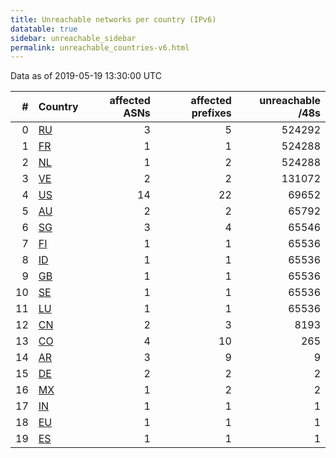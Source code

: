 ```yaml
---
title: Unreachable networks per country (IPv6)
datatable: true
sidebar: unreachable_sidebar
permalink: unreachable_countries-v6.html
---
```


Data as of 2019-05-19 13:30:00 UTC

<div class="datatable-begin"></div>

|   # | Country                      |   affected ASNs |   affected prefixes |   unreachable /48s |
|----:|:-----------------------------|----------------:|--------------------:|-------------------:|
|   0 | [RU](unreachable_ru-v6.html) |               3 |                   5 |             524292 |
|   1 | [FR](unreachable_fr-v6.html) |               1 |                   1 |             524288 |
|   2 | [NL](unreachable_nl-v6.html) |               1 |                   2 |             524288 |
|   3 | [VE](unreachable_ve-v6.html) |               2 |                   2 |             131072 |
|   4 | [US](unreachable_us-v6.html) |              14 |                  22 |              69652 |
|   5 | [AU](unreachable_au-v6.html) |               2 |                   2 |              65792 |
|   6 | [SG](unreachable_sg-v6.html) |               3 |                   4 |              65546 |
|   7 | [FI](unreachable_fi-v6.html) |               1 |                   1 |              65536 |
|   8 | [ID](unreachable_id-v6.html) |               1 |                   1 |              65536 |
|   9 | [GB](unreachable_gb-v6.html) |               1 |                   1 |              65536 |
|  10 | [SE](unreachable_se-v6.html) |               1 |                   1 |              65536 |
|  11 | [LU](unreachable_lu-v6.html) |               1 |                   1 |              65536 |
|  12 | [CN](unreachable_cn-v6.html) |               2 |                   3 |               8193 |
|  13 | [CO](unreachable_co-v6.html) |               4 |                  10 |                265 |
|  14 | [AR](unreachable_ar-v6.html) |               3 |                   9 |                  9 |
|  15 | [DE](unreachable_de-v6.html) |               2 |                   2 |                  2 |
|  16 | [MX](unreachable_mx-v6.html) |               1 |                   2 |                  2 |
|  17 | [IN](unreachable_in-v6.html) |               1 |                   1 |                  1 |
|  18 | [EU](unreachable_eu-v6.html) |               1 |                   1 |                  1 |
|  19 | [ES](unreachable_es-v6.html) |               1 |                   1 |                  1 |

<div class="datatable-end"></div>